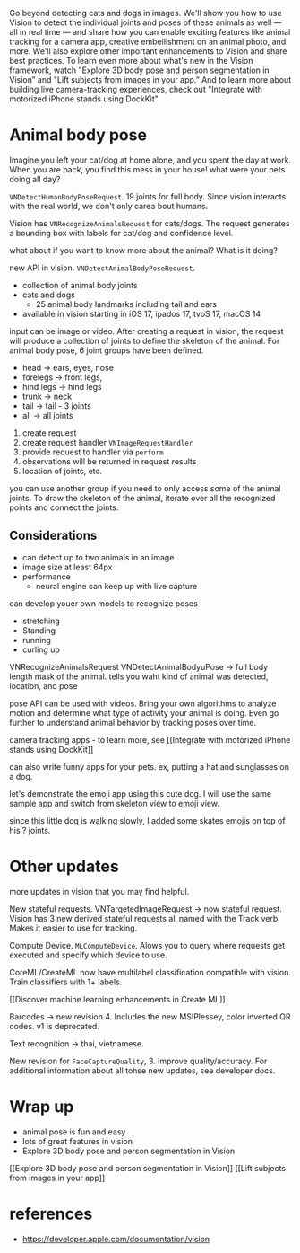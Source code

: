 Go beyond detecting cats and dogs in images. We'll show you how to use Vision to detect the individual joints and poses of these animals as well — all in real time — and share how you can enable exciting features like animal tracking for a camera app, creative embellishment on an animal photo, and more. We'll also explore other important enhancements to Vision and share best practices. To learn even more about what's new in the Vision framework, watch "Explore 3D body pose and person segmentation in Vision” and "Lift subjects from images in your app.” And to learn more about building live camera-tracking experiences, check out "Integrate with motorized iPhone stands using DockKit"

# Animal body pose
Imagine you left your cat/dog at home alone, and you spent the day at work.  When you are back, you find this mess in your house!  what were your pets doing all day?

`VNDetectHumanBodyPoseRequest`.  19 joints for full body.  Since vision interacts with the real world, we don't only carea bout humans.

Vision has `VNRecognizeAnimalsRequest` for cats/dogs.  The request generates a bounding box with labels for cat/dog and confidence level.

what about if you want to know more about the animal?  What is it doing?

new API in vision.  `VNDetectAnimalBodyPoseRequest`.
* collection of animal body joints
* cats and dogs
	* 25 animal body landmarks including tail and ears
* available in vision starting in iOS 17, ipados 17, tvoS 17, macOS 14

input can be image or video.  After creating a request in vision, the request will produce a collection of joints to define the skeleton of the animal.  For animal body pose, 6 joint groups have been defined.

* head -> ears, eyes, nose
* forelegs -> front legs, 
* hind legs -> hind legs
* trunk -> neck
* tail -> tail - 3 joints
* all -> all joints

1.  create request
2. create request handler `VNImageRequestHandler`
3. provide request to handler via `perform`
4. observations will be returned in request results
5. location of joints, etc.

you can use another group if you need to only access some of the animal joints.  To draw the skeleton of the animal, iterate over all the recognized points and connect the joints.

## Considerations
* can detect up to two animals in an image
* image size at least 64px
* performance
	* neural engine can keep up with live capture

can develop youer own models to recognize poses
* stretching
* Standing
* running
* curling up

VNRecognizeAnimalsRequest
VNDetectAnimalBodyuPose -> full body length mask of the animal.
tells you waht kind of animal was detected, location, and pose

 pose API can be used with videos.  Bring your own algorithms to analyze motion and determine what type of activity your animal is doing.  Even go further to understand animal behavior by tracking poses over time.

camera tracking apps - to learn more, see [[Integrate with motorized iPhone stands using DockKit]]

can also write funny apps for your pets.  ex, putting a hat and sunglasses on a dog.

let's demonstrate the emoji app using this cute dog.  I will use the same sample app and switch from skeleton view to emoji view.

since this little dog is walking slowly, I added some skates emojis on top of his ? joints.


# Other updates
more updates in vision that you may find helpful.

New stateful requests.  VNTargetedImageRequest -> now stateful request.  Vision has 3 new derived stateful requests all named with the Track verb.  Makes it easier to use for tracking.

Compute Device.  `MLComputeDevice`.  Alows you to query where requests get executed and specify which device to use.  

CoreML/CreateML now have multilabel classification compatible with vision.  Train classifiers with 1+ labels.

[[Discover machine learning enhancements in Create ML]]

Barcodes -> new revision 4.  Includes the new MSIPlessey, color inverted QR codes.  v1 is deprecated.

Text recognition -> thai, vietnamese.

New revision for `FaceCaptureQuality`, 3.  Improve quality/accuracy.  For additional information about all tohse new updates, see developer docs.

# Wrap up
* animal pose is fun and easy
* lots of great features in vision
* Explore 3D body pose and person segmentation in Vision

[[Explore 3D body pose and person segmentation in Vision]]
[[Lift subjects from images in your app]]

# references
* https://developer.apple.com/documentation/vision
